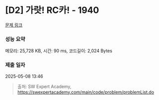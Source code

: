 # [D2] 가랏! RC카! - 1940 

[문제 링크](https://swexpertacademy.com/main/code/problem/problemDetail.do?contestProbId=AV5PjMgaALgDFAUq) 

### 성능 요약

메모리: 25,728 KB, 시간: 90 ms, 코드길이: 2,024 Bytes

### 제출 일자

2025-05-08 13:46



> 출처: SW Expert Academy, https://swexpertacademy.com/main/code/problem/problemList.do